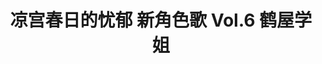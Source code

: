 ---
logo: images/music/凉宫春日的忧郁新角色歌Vol6鹤屋学姐.jpg
title: 凉宫春日的忧郁 新角色歌 Vol.6 鹤屋学姐
subTitle: TV动画《凉宫春日的忧郁 2009版》中鹤屋学姐（CV.松冈由贵）的角色歌，由Lantis于2009年12月9日发售

category: 音乐

hasResource: true
downloadList:
  - intro: flac+jpg
    size: 103.2MB
    link: 
  - intro: 云盘 提取码:1445
    size: 103.2MB
    link: https://pan.baidu.com/s/1T6pSqbHBY9v2fLDBl0th6Q

downloadContent: |
  TV动画《凉宫春日的忧郁 2009版》中鹤屋学姐（CV.松冈由贵）的角色歌，由Lantis于2009年12月9日发售。<br>
  收录曲：<br>
  1．祭って祭って! いらっしゃ～い<br>
  作詞：畑 亜貴　作曲：伊藤真澄　編曲：菊谷知樹<br>
  2．お騒がせのジ・エンド<br>
  作詞：畑 亜貴　作曲：yozuca*　編曲：菊谷知樹<br>
  3．祭って祭って! いらっしゃ～い（off vocal）<br>
  4．お騒がせのジ・エンド（off vocal）<br><br>
  版权属于:VCB-Studio<br>
  文件地址:https://vcb-s.com/archives/11328
---